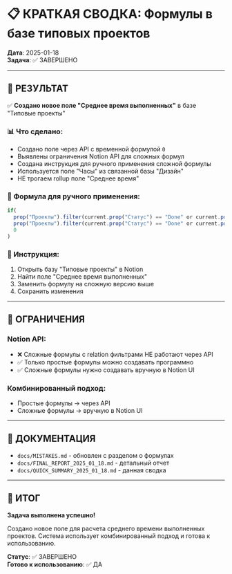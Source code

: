 # 📋 КРАТКАЯ СВОДКА: Формулы в базе типовых проектов

**Дата**: 2025-01-18  
**Задача**: ✅ ЗАВЕРШЕНО

---

## 🎯 РЕЗУЛЬТАТ

✅ **Создано новое поле "Среднее время выполненных"** в базе "Типовые проекты"

### 📊 Что сделано:
- Создано поле через API с временной формулой `0`
- Выявлены ограничения Notion API для сложных формул
- Создана инструкция для ручного применения сложной формулы
- Используется поле "Часы" из связанной базы "Дизайн"
- НЕ трогаем rollup поле "Среднее время"

### 🔧 Формула для ручного применения:
```javascript
if(
  prop("Проекты").filter(current.prop("Статус") == "Done" or current.prop("Статус") == "In Production").length() > 0,
  prop("Проекты").filter(current.prop("Статус") == "Done" or current.prop("Статус") == "In Production").map(current.prop("Часы")).average(),
  0
)
```

### 📝 Инструкция:
1. Открыть базу "Типовые проекты" в Notion
2. Найти поле "Среднее время выполненных"
3. Заменить формулу на сложную версию выше
4. Сохранить изменения

---

## 🚧 ОГРАНИЧЕНИЯ

### Notion API:
- ❌ Сложные формулы с relation фильтрами НЕ работают через API
- ✅ Только простые формулы можно создавать программно
- ✅ Сложные формулы нужно создавать вручную в Notion UI

### Комбинированный подход:
- Простые формулы → через API
- Сложные формулы → вручную в Notion UI

---

## 📁 ДОКУМЕНТАЦИЯ

- `docs/MISTAKES.md` - обновлен с разделом о формулах
- `docs/FINAL_REPORT_2025_01_18.md` - детальный отчет
- `docs/QUICK_SUMMARY_2025_01_18.md` - данная сводка

---

## 🎉 ИТОГ

**Задача выполнена успешно!** 

Создано новое поле для расчета среднего времени выполненных проектов. Система использует комбинированный подход и готова к использованию.

**Статус**: ✅ ЗАВЕРШЕНО  
**Готово к использованию**: ✅ ДА 